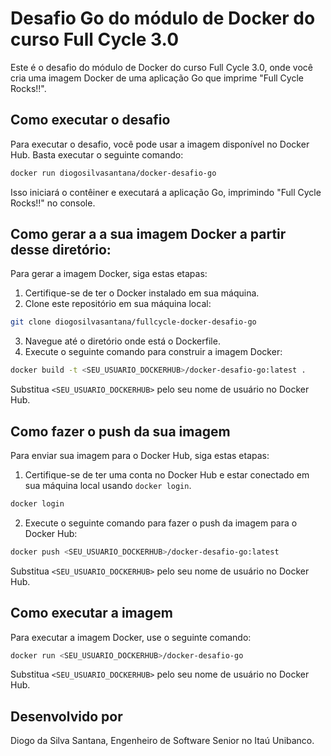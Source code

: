 # Desafio Go do módulo de Docker do curso Full Cycle 3.0

Este é o desafio do módulo de Docker do curso Full Cycle 3.0, onde você cria uma imagem Docker de uma aplicação Go que imprime "Full Cycle Rocks!!".

## Como executar o desafio

Para executar o desafio, você pode usar a imagem disponível no Docker Hub. Basta executar o seguinte comando:

```bash
docker run diogosilvasantana/docker-desafio-go
```
Isso iniciará o contêiner e executará a aplicação Go, imprimindo "Full Cycle Rocks!!" no console.

## Como gerar a a sua imagem Docker a partir desse diretório:

Para gerar a imagem Docker, siga estas etapas:

1. Certifique-se de ter o Docker instalado em sua máquina.
2. Clone este repositório em sua máquina local:

```bash
git clone diogosilvasantana/fullcycle-docker-desafio-go
```

3. Navegue até o diretório onde está o Dockerfile.
4. Execute o seguinte comando para construir a imagem Docker:

```bash
docker build -t <SEU_USUARIO_DOCKERHUB>/docker-desafio-go:latest .
```

Substitua `<SEU_USUARIO_DOCKERHUB>` pelo seu nome de usuário no Docker Hub.

## Como fazer o push da sua imagem

Para enviar sua imagem para o Docker Hub, siga estas etapas:

1. Certifique-se de ter uma conta no Docker Hub e estar conectado em sua máquina local usando `docker login`.

```bash
docker login
```

2. Execute o seguinte comando para fazer o push da imagem para o Docker Hub:

```bash
docker push <SEU_USUARIO_DOCKERHUB>/docker-desafio-go:latest
```

Substitua `<SEU_USUARIO_DOCKERHUB>` pelo seu nome de usuário no Docker Hub.

## Como executar a imagem

Para executar a imagem Docker, use o seguinte comando:

```bash
docker run <SEU_USUARIO_DOCKERHUB>/docker-desafio-go
```

Substitua `<SEU_USUARIO_DOCKERHUB>` pelo seu nome de usuário no Docker Hub.

## Desenvolvido por
Diogo da Silva Santana, Engenheiro de Software Senior no Itaú Unibanco.
